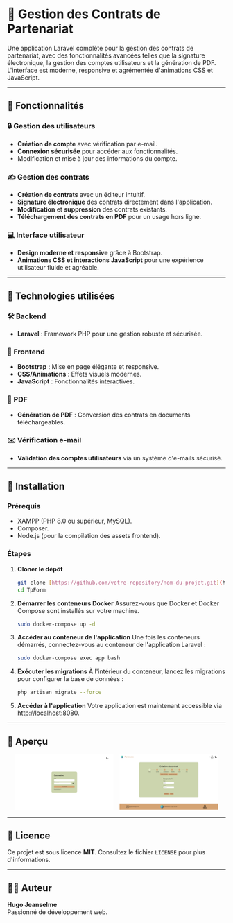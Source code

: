 
# 📜 Gestion des Contrats de Partenariat

Une application Laravel complète pour la gestion des contrats de partenariat, avec des fonctionnalités avancées telles que la signature électronique, la gestion des comptes utilisateurs et la génération de PDF. L'interface est moderne, responsive et agrémentée d'animations CSS et JavaScript.

---

## 🌟 Fonctionnalités

### 🔒 Gestion des utilisateurs
- **Création de compte** avec vérification par e-mail.
- **Connexion sécurisée** pour accéder aux fonctionnalités.
- Modification et mise à jour des informations du compte.

### ✍️ Gestion des contrats
- **Création de contrats** avec un éditeur intuitif.
- **Signature électronique** des contrats directement dans l'application.
- **Modification** et **suppression** des contrats existants.
- **Téléchargement des contrats en PDF** pour un usage hors ligne.

### 💻 Interface utilisateur
- **Design moderne et responsive** grâce à Bootstrap.
- **Animations CSS et interactions JavaScript** pour une expérience utilisateur fluide et agréable.

---

## 📂 Technologies utilisées

### 🛠 Backend
- **Laravel** : Framework PHP pour une gestion robuste et sécurisée.

### 🎨 Frontend
- **Bootstrap** : Mise en page élégante et responsive.
- **CSS/Animations** : Effets visuels modernes.
- **JavaScript** : Fonctionnalités interactives.

### 📄 PDF
- **Génération de PDF** : Conversion des contrats en documents téléchargeables.

### ✉️ Vérification e-mail
- **Validation des comptes utilisateurs** via un système d'e-mails sécurisé.

---

## 🚀 Installation

### Prérequis
- XAMPP (PHP 8.0 ou supérieur, MySQL).
- Composer.
- Node.js (pour la compilation des assets frontend).

### Étapes

1. **Cloner le dépôt**
   ```bash
   git clone [https://github.com/votre-repository/nom-du-projet.git](https://github.com/Huguette42/TpForm.git)
   cd TpForm
   ```

2. **Démarrer les conteneurs Docker**
   Assurez-vous que Docker et Docker Compose sont installés sur votre machine.

   ```bash
   sudo docker-compose up -d
   ```

3. **Accéder au conteneur de l'application**
   Une fois les conteneurs démarrés, connectez-vous au conteneur de l'application Laravel :

   ```bash
   sudo docker-compose exec app bash
   ```

4. **Exécuter les migrations**
   À l'intérieur du conteneur, lancez les migrations pour configurer la base de données :

   ```bash
   php artisan migrate --force
   ```

5. **Accéder à l'application**
   Votre application est maintenant accessible via [http://localhost:8080](http://localhost:8080).

---

## 📸 Aperçu

<p align="center">
  <img src="public/img/pres1.png" alt="Présentation 1" width="45%" style="margin-right: 5px;">
  <img src="public/img/pres2.png" alt="Présentation 2" width="45%" style="margin-left: 5px;">
</p>

---

## 📄 Licence
Ce projet est sous licence **MIT**. Consultez le fichier `LICENSE` pour plus d'informations.

---

## 👨‍💻 Auteur
**Hugo Jeanselme**  
Passionné de développement web.
